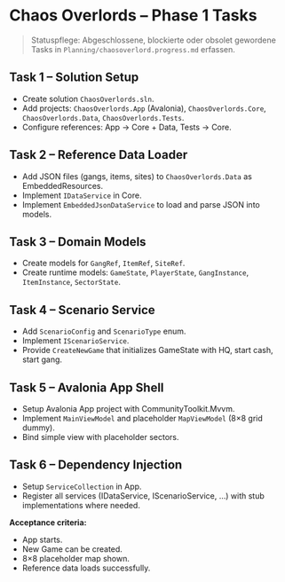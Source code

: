 # Chaos Overlords – Phase 1 Tasks

> Statuspflege: Abgeschlossene, blockierte oder obsolet gewordene Tasks in `Planning/chaosoverlord.progress.md` erfassen.

## Task 1 – Solution Setup
- Create solution `ChaosOverlords.sln`.
- Add projects: `ChaosOverlords.App` (Avalonia), `ChaosOverlords.Core`, `ChaosOverlords.Data`, `ChaosOverlords.Tests`.
- Configure references: App → Core + Data, Tests → Core.

## Task 2 – Reference Data Loader
- Add JSON files (gangs, items, sites) to `ChaosOverlords.Data` as EmbeddedResources.
- Implement `IDataService` in Core.
- Implement `EmbeddedJsonDataService` to load and parse JSON into models.

## Task 3 – Domain Models
- Create models for `GangRef`, `ItemRef`, `SiteRef`.
- Create runtime models: `GameState`, `PlayerState`, `GangInstance`, `ItemInstance`, `SectorState`.

## Task 4 – Scenario Service
- Add `ScenarioConfig` and `ScenarioType` enum.
- Implement `IScenarioService`.
- Provide `CreateNewGame` that initializes GameState with HQ, start cash, start gang.

## Task 5 – Avalonia App Shell
- Setup Avalonia App project with CommunityToolkit.Mvvm.
- Implement `MainViewModel` and placeholder `MapViewModel` (8×8 grid dummy).
- Bind simple view with placeholder sectors.

## Task 6 – Dependency Injection
- Setup `ServiceCollection` in App.
- Register all services (IDataService, IScenarioService, …) with stub implementations where needed.

**Acceptance criteria:**
- App starts.
- New Game can be created.
- 8×8 placeholder map shown.
- Reference data loads successfully.
